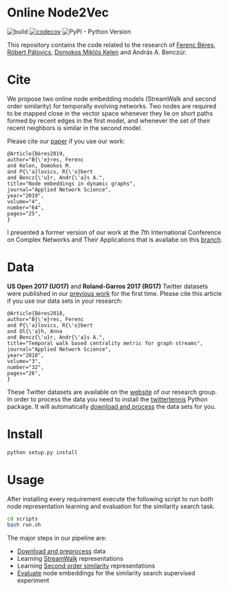 Online Node2Vec
===============

![build](https://github.com/ferencberes/online-node2vec/actions/workflows/main.yml/badge.svg)
[![codecov](https://codecov.io/gh/ferencberes/online-node2vec/branch/master/graph/badge.svg?token=H6RRUKXQRF)](https://codecov.io/gh/ferencberes/online-node2vec)
![PyPI - Python Version](https://img.shields.io/pypi/pyversions/django)

This repository contains the code related to the research of [Ferenc Béres](https://github.com/ferencberes), [Róbert Pálovics](https://github.com/rpalovics), [Domokos Miklós Kelen](https://github.com/proto-n) and András A. Benczúr.

# Cite

We propose two online node embedding models (StreamWalk and second order similarity) for temporally evolving networks. Two nodes are required to be mapped close in the vector space whenever they lie on short paths formed by recent edges in the first model, and whenever the set of their recent neighbors is similar in the second model.

Please cite our [paper](https://appliednetsci.springeropen.com/articles/10.1007/s41109-019-0169-5) if you use our work:

```
@Article{Béres2019,
author="B{\'e}res, Ferenc
and Kelen, Domokos M.
and P{\'a}lovics, R{\'o}bert
and Bencz{\'u}r, Andr{\'a}s A.",
title="Node embeddings in dynamic graphs",
journal="Applied Network Science",
year="2019",
volume="4",
number="64",
pages="25",
}
```

I presented a former version of our work at the 7th International Conference on Complex Networks and Their Applications that is availabe on this [branch](https://github.com/ferencberes/online-node2vec/tree/complex_networks_2018).

# Data

**US Open 2017 (UO17)** and **Roland-Garros 2017 (RG17)** Twitter datasets were published in our [previous work](https://link.springer.com/article/10.1007/s41109-018-0080-5) for the first time. Please cite this article if you use our data sets in your research:

```
@Article{Béres2018,
author="B{\'e}res, Ferenc
and P{\'a}lovics, R{\'o}bert
and Ol{\'a}h, Anna
and Bencz{\'u}r, Andr{\'a}s A.",
title="Temporal walk based centrality metric for graph streams",
journal="Applied Network Science",
year="2018",
volume="3",
number="32",
pages="26",
}
```

These Twitter datasets are available on the [website](https://dms.sztaki.hu/~fberes/tennis/) of our research group. In order to process the data you need to install the [twittertennis](https://github.com/ferencberes/twittertennis) Python package. It will automatically [download and process](scripts/preprocess_data.py) the data sets for you.

# Install

```bash
python setup.py install
```

# Usage

After installing every requirement execute the following script to run both node representation learning and evaluation for the similarity search task.

```bash
cd scripts
bash run.sh
```

The major steps in our pipeline are:
   * [Download and preprocess](scripts/preprocess_data.py) data
   * Learning [StreamWalk](scripts/streamwalk_runner.py) representations
   * Learning [Second order similarity](scripts/second_order_runner.py) representations
   * [Evaluate](scripts/evaluate.py) node embeddings for the similarity search supervised experiment
